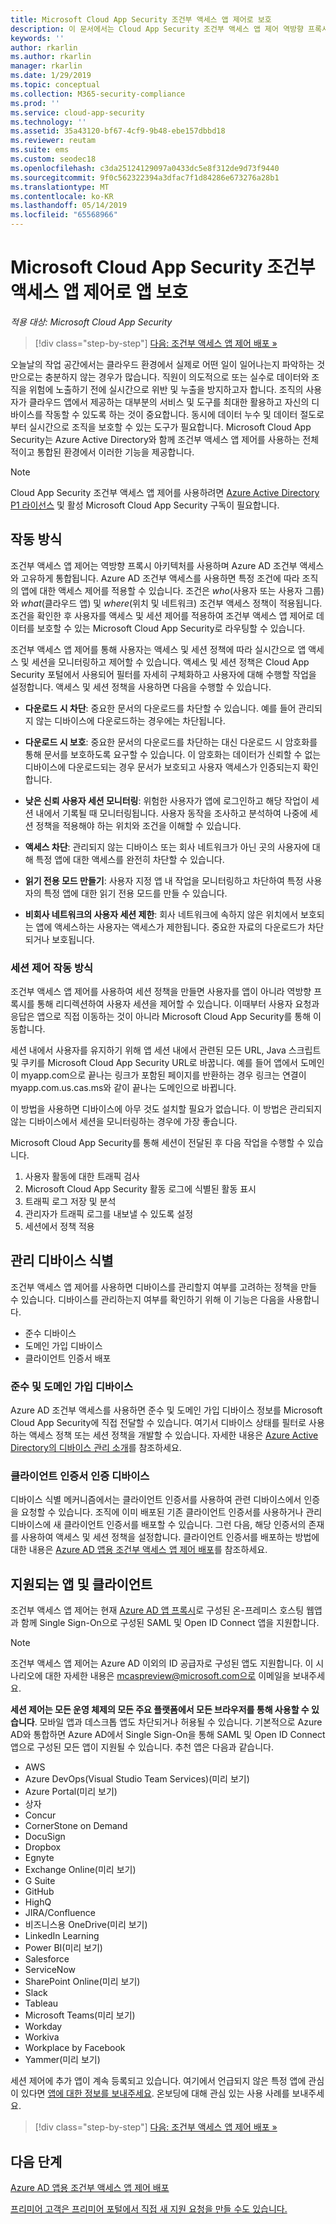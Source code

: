 ```yaml
---
title: Microsoft Cloud App Security 조건부 액세스 앱 제어로 보호
description: 이 문서에서는 Cloud App Security 조건부 액세스 앱 제어 역방향 프록시의 작동 방식에 대한 정보를 제공합니다.
keywords: ''
author: rkarlin
ms.author: rkarlin
manager: rkarlin
ms.date: 1/29/2019
ms.topic: conceptual
ms.collection: M365-security-compliance
ms.prod: ''
ms.service: cloud-app-security
ms.technology: ''
ms.assetid: 35a43120-bf67-4cf9-9b48-ebe157dbbd18
ms.reviewer: reutam
ms.suite: ems
ms.custom: seodec18
ms.openlocfilehash: c3da25124129097a0433dc5e8f312de9d73f9440
ms.sourcegitcommit: 9f0c562322394a3dfac7f1d84286e673276a28b1
ms.translationtype: MT
ms.contentlocale: ko-KR
ms.lasthandoff: 05/14/2019
ms.locfileid: "65568966"
---
```

# <a name="protect-apps-with-microsoft-cloud-app-security-conditional-access-app-control"></a>Microsoft Cloud App Security 조건부 액세스 앱 제어로 앱 보호

*적용 대상: Microsoft Cloud App Security*

>[!div class="step-by-step"]
[다음: 조건부 액세스 앱 제어 배포 »](proxy-deployment-aad.md)


오늘날의 작업 공간에서는 클라우드 환경에서 실제로 어떤 일이 일어나는지 파악하는 것만으로는 충분하지 않는 경우가 많습니다. 직원이 의도적으로 또는 실수로 데이터와 조직을 위험에 노출하기 전에 실시간으로 위반 및 누출을 방지하고자 합니다. 조직의 사용자가 클라우드 앱에서 제공하는 대부분의 서비스 및 도구를 최대한 활용하고 자신의 디바이스를 작동할 수 있도록 하는 것이 중요합니다. 동시에 데이터 누수 및 데이터 절도로부터 실시간으로 조직을 보호할 수 있는 도구가 필요합니다. Microsoft Cloud App Security는 Azure Active Directory와 함께 조건부 액세스 앱 제어를 사용하는 전체적이고 통합된 환경에서 이러한 기능을 제공합니다.

> [!NOTE]
> Cloud App Security 조건부 액세스 앱 제어를 사용하려면 [Azure Active Directory P1 라이선스](https://azure.microsoft.com/pricing/details/active-directory/) 및 활성 Microsoft Cloud App Security 구독이 필요합니다.
>

## <a name="how-it-works"></a>작동 방식

조건부 액세스 앱 제어는 역방향 프록시 아키텍처를 사용하며 Azure AD 조건부 액세스와 고유하게 통합됩니다. Azure AD 조건부 액세스를 사용하면 특정 조건에 따라 조직의 앱에 대한 액세스 제어를 적용할 수 있습니다. 조건은 *who*(사용자 또는 사용자 그룹)와 *what*(클라우드 앱) 및 *where*(위치 및 네트워크) 조건부 액세스 정책이 적용됩니다. 조건을 확인한 후 사용자를 액세스 및 세션 제어를 적용하여 조건부 액세스 앱 제어로 데이터를 보호할 수 있는 Microsoft Cloud App Security로 라우팅할 수 있습니다.

조건부 액세스 앱 제어를 통해 사용자는 액세스 및 세션 정책에 따라 실시간으로 앱 액세스 및 세션을 모니터링하고 제어할 수 있습니다. 액세스 및 세션 정책은 Cloud App Security 포털에서 사용되어 필터를 자세히 구체화하고 사용자에 대해 수행할 작업을 설정합니다. 액세스 및 세션 정책을 사용하면 다음을 수행할 수 있습니다.

- **다운로드 시 차단**: 중요한 문서의 다운로드를 차단할 수 있습니다. 예를 들어 관리되지 않는 디바이스에 다운로드하는 경우에는 차단됩니다.

- **다운로드 시 보호**: 중요한 문서의 다운로드를 차단하는 대신 다운로드 시 암호화를 통해 문서를 보호하도록 요구할 수 있습니다. 이 암호화는 데이터가 신뢰할 수 없는 디바이스에 다운로드되는 경우 문서가 보호되고 사용자 액세스가 인증되는지 확인합니다. 

- **낮은 신뢰 사용자 세션 모니터링**: 위험한 사용자가 앱에 로그인하고 해당 작업이 세션 내에서 기록될 때 모니터링됩니다. 사용자 동작을 조사하고 분석하여 나중에 세션 정책을 적용해야 하는 위치와 조건을 이해할 수 있습니다. 

- **액세스 차단**: 관리되지 않는 디바이스 또는 회사 네트워크가 아닌 곳의 사용자에 대해 특정 앱에 대한 액세스를 완전히 차단할 수 있습니다.

- **읽기 전용 모드 만들기**: 사용자 지정 앱 내 작업을 모니터링하고 차단하여 특정 사용자의 특정 앱에 대한 읽기 전용 모드를 만들 수 있습니다.  

- **비회사 네트워크의 사용자 세션 제한**: 회사 네트워크에 속하지 않은 위치에서 보호되는 앱에 액세스하는 사용자는 액세스가 제한됩니다. 중요한 자료의 다운로드가 차단되거나 보호됩니다.

### <a name="how-session-control-works"></a>세션 제어 작동 방식

조건부 액세스 앱 제어를 사용하여 세션 정책을 만들면 사용자를 앱이 아니라 역방향 프록시를 통해 리디렉션하여 사용자 세션을 제어할 수 있습니다. 이때부터 사용자 요청과 응답은 앱으로 직접 이동하는 것이 아니라 Microsoft Cloud App Security를 통해 이동합니다.

세션 내에서 사용자를 유지하기 위해 앱 세션 내에서 관련된 모든 URL, Java 스크립트 및 쿠키를 Microsoft Cloud App Security URL로 바꿉니다. 예를 들어 앱에서 도메인이 myapp.com으로 끝나는 링크가 포함된 페이지를 반환하는 경우 링크는 연결이 myapp.com.us.cas.ms와 같이 끝나는 도메인으로 바뀝니다. 

이 방법을 사용하면 디바이스에 아무 것도 설치할 필요가 없습니다. 이 방법은 관리되지 않는 디바이스에서 세션을 모니터링하는 경우에 가장 좋습니다. 

Microsoft Cloud App Security를 통해 세션이 전달된 후 다음 작업을 수행할 수 있습니다.

1. 사용자 활동에 대한 트래픽 검사
2. Microsoft Cloud App Security 활동 로그에 식별된 활동 표시
3. 트래픽 로그 저장 및 분석
4. 관리자가 트래픽 로그를 내보낼 수 있도록 설정
5. 세션에서 정책 적용

## <a name="managed-device-identification"></a>관리 디바이스 식별

조건부 액세스 앱 제어를 사용하면 디바이스를 관리할지 여부를 고려하는 정책을 만들 수 있습니다. 디바이스를 관리하는지 여부를 확인하기 위해 이 기능은 다음을 사용합니다.

- 준수 디바이스
- 도메인 가입 디바이스
- 클라이언트 인증서 배포
 
### <a name="compliant-and-domain-joined-devices"></a>준수 및 도메인 가입 디바이스

Azure AD 조건부 액세스를 사용하면 준수 및 도메인 가입 디바이스 정보를 Microsoft Cloud App Security에 직접 전달할 수 있습니다. 여기서 디바이스 상태를 필터로 사용하는 액세스 정책 또는 세션 정책을 개발할 수 있습니다.
자세한 내용은 [Azure Active Directory의 디바이스 관리 소개](https://docs.microsoft.com/azure/active-directory/device-management-introduction)를 참조하세요. 

### <a name="client-certificate-authenticated-devices"></a>클라이언트 인증서 인증 디바이스

디바이스 식별 메커니즘에서는 클라이언트 인증서를 사용하여 관련 디바이스에서 인증을 요청할 수 있습니다. 조직에 이미 배포된 기존 클라이언트 인증서를 사용하거나 관리 디바이스에 새 클라이언트 인증서를 배포할 수 있습니다. 그런 다음, 해당 인증서의 존재를 사용하여 액세스 및 세션 정책을 설정합니다. 클라이언트 인증서를 배포하는 방법에 대한 내용은 [Azure AD 앱용 조건부 액세스 앱 제어 배포](proxy-deployment-aad.md)를 참조하세요.
 
## <a name="supported-apps-and-clients"></a>지원되는 앱 및 클라이언트

조건부 액세스 앱 제어는 현재 [Azure AD 앱 프록시](https://docs.microsoft.com/azure/active-directory/manage-apps/application-proxy)로 구성된 온-프레미스 호스팅 웹앱과 함께 Single Sign-On으로 구성된 SAML 및 Open ID Connect 앱을 지원합니다.
> [!NOTE]
> 조건부 액세스 앱 제어는 Azure AD 이외의 ID 공급자로 구성된 앱도 지원합니다. 이 시나리오에 대한 자세한 내용은 mcaspreview@microsoft.com으로 이메일을 보내주세요.

**세션 제어는 모든 운영 체제의 모든 주요 플랫폼에서 모든 브라우저를 통해 사용할 수 있습니다**. 모바일 앱과 데스크톱 앱도 차단되거나 허용될 수 있습니다. 기본적으로 Azure AD와 통합하면 Azure AD에서 Single Sign-On을 통해 SAML 및 Open ID Connect 앱으로 구성된 모든 앱이 지원될 수 있습니다. 추천 앱은 다음과 같습니다.

- AWS
- Azure DevOps(Visual Studio Team Services)(미리 보기)
- Azure Portal(미리 보기)
- 상자
- Concur
- CornerStone on Demand
- DocuSign
- Dropbox
- Egnyte
- Exchange Online(미리 보기)
- G Suite
- GitHub
- HighQ
- JIRA/Confluence
- 비즈니스용 OneDrive(미리 보기)
- LinkedIn Learning
- Power BI(미리 보기)
- Salesforce
- ServiceNow
- SharePoint Online(미리 보기)
- Slack
- Tableau
- Microsoft Teams(미리 보기)
- Workday
- Workiva
- Workplace by Facebook
- Yammer(미리 보기)




세션 제어에 추가 앱이 계속 등록되고 있습니다. 여기에서 언급되지 않은 특정 앱에 관심이 있다면 [앱에 대한 정보를 보내주세요](mailto:casfeedback@microsoft.com). 온보딩에 대해 관심 있는 사용 사례를 보내주세요.



>[!div class="step-by-step"]
[다음: 조건부 액세스 앱 제어 배포 »](proxy-deployment-aad.md)


## <a name="next-steps"></a>다음 단계
[Azure AD 앱용 조건부 액세스 앱 제어 배포](proxy-deployment-aad.md)   

[프리미어 고객은 프리미어 포털에서 직접 새 지원 요청을 만들 수도 있습니다.](https://premier.microsoft.com/)  
  


